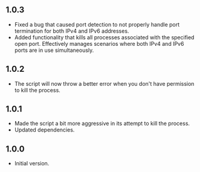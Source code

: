 ## 1.0.3

- Fixed a bug that caused port detection to not properly handle port termination for both IPv4 and IPv6 addresses.
- Added functionality that kills all processes associated with the specified open port. Effectively manages scenarios where both IPv4 and IPv6 ports are in use simultaneously.

## 1.0.2

- The script will now throw a better error when you don't have permission to kill the process.

## 1.0.1

- Made the script a bit more aggressive in its attempt to kill the process.
- Updated dependencies.

## 1.0.0

- Initial version.
